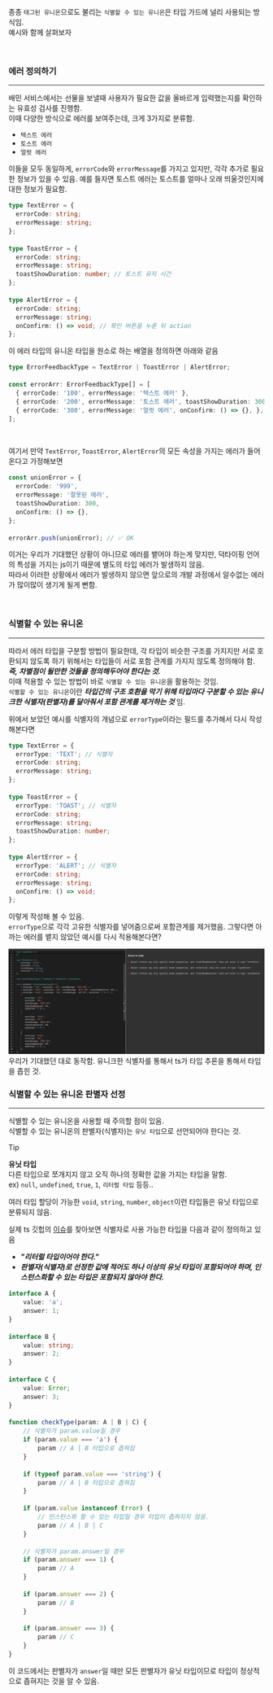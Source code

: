 종종 `태그된 유니온`으로도 불리는 `식별할 수 있는 유니온`은 타입 가드에 널리 사용되는 방식임. <br />
예시와 함께 살펴보자

<br />

### 에러 정의하기
---
배민 서비스에서는 선물을 보낼때 사용자가 필요한 값을 올바르게 입력했는지를 확인하는 유효성 검사를 진행함. <br />
이때 다양한 방식으로 에러를 보여주는데, 크게 3가지로 분류함.
- `텍스트 에러`
- `토스트 에러`
- `얼럿 에러`

이들을 모두 동일하게, `errorCode`와 `errorMessage`를 가지고 있지만, 각각 추가로 필요한 정보가 있을 수 있음. 예를 들자면 토스트 에러는 토스트를 얼마나 오래 띄울것인지에 대한 정보가 필요함.
```ts
type TextError = {
  errorCode: string;
  errorMessage: string;
};

type ToastError = {
  errorCode: string;
  errorMessage: string;
  toastShowDuration: number; // 토스트 유지 시간
};

type AlertError = {
  errorCode: string;
  errorMessage: string;
  onConfirm: () => void; // 확인 버튼을 누룬 뒤 action
};
```

이 에러 타입의 유니온 타입을 원소로 하는 배열을 정의하면 아래와 같음
```ts
type ErrorFeedbackType = TextError | ToastError | AlertError;

const errorArr: ErrorFeedbackType[] = [
  { errorCode: '100', errorMessage: '텍스트 에러' },
  { errorCode: '200', errorMessage: '토스트 에러', toastShowDuration: 300, },
  { errorCode: '300', errorMessage: '얼럿 에러', onConfirm: () => {}, },
];
```

<br />

여기서 만약 `TextError`, `ToastError`, `AlertError`의 모든 속성을 가지는 에러가 들어온다고 가정해보면
```ts
const unionError = {
  errorCode: '999',
  errorMessage: '잘못된 에러',
  toastShowDuration: 300,
  onConfirm: () => {},
};

errorArr.push(unionError); // ✅ OK
```
이거는 우리가 기대했던 상황이 아니므로 에러를 뱉어야 하는게 맞지만, 덕타이핑 언어의 특성을 가지는 js이기 때문에 별도의 타입 에러가 발생하지 않음. <br />
따라서 이러한 상황에서 에러가 발생하지 않으면 앞으로의 개발 과정에서 알수없는 에러가 많이많이 생기게 될게 뻔함.

<br />

### 식별할 수 있는 유니온
---
따라서 에러 타입을 구분할 방법이 필요한데, 각 타입이 비슷한 구조를 가지지만 서로 호환되지 않도록 하기 위해서는 타입들이 서로 포함 관계를 가지지 않도록 정의해야 함. <br />
***즉, 차별점이 될만한 것들을 정의해두어야 한다는 것.*** <br />
이때 적용할 수 있는 방법이 바로 `식별할 수 있는 유니온`을 활용하는 것임.<br />
`식별할 수 있는 유니온`이란 ***타입간의 구조 호환을 막기 위해 타입마다 구분할 수 있는 유니크한 식별자(판별자)를 달아줘서 포함 관계를 제거하는 것*** 임.

위에서 보았던 예시를 식별자의 개념으로 `errorType`이라는 필드를 추가해서 다시 작성 해본다면
```ts
type TextError = {
  errorType: 'TEXT'; // 식별자
  errorCode: string;
  errorMessage: string;
};

type ToastError = {
  errorType: 'TOAST'; // 식별자
  errorCode: string;
  errorMessage: string;
  toastShowDuration: number;
};

type AlertError = {
  errorType: 'ALERT'; // 식별자
  errorCode: string;
  errorMessage: string;
  onConfirm: () => void;
};
```
이렇게 작성해 볼 수 있음. <br />
`errorType`으로 각각 고유한 식별자를 넣어줌으로써 포함관계를 제거했음.
그렇다면 아까는 에러를 뱉지 않았던 예시를 다시 적용해본다면?

<img src='../../assets/CH04/discriminant_union_example.png' />
우리가 기대했던 대로 동작함.
유니크한 식별자를 통해서 ts가 타입 추론을 통해서 타입을 좁힌 것.

<br />

### 식별할 수 있는 유니온 판별자 선정
---
식별할 수 있는 유니온을 사용할 때 주의할 점이 있음. <br />
식별할 수 있는 유니온의 판별자(식별자)는 `유닛 타입`으로 선언되어야 한다는 것.
> [!TIP]
> **유닛 타입** <br />
> 다른 타입으로 쪼개지지 않고 오직 하나의 정확한 값을 가지는 타입을 말함. <br />
> ex) `null`, `undefined`, `true`, `1`, `리터럴 타입` 등등..

여러 타입 할당이 가능한 `void`, `string`, `number`, `object`이런 타입들은 유닛 타입으로 분류되지 않음.

실제 ts 깃헙의 <a href='https://github.com/microsoft/TypeScript/issues/30506#issuecomment-474802840'>이슈</a>를 찾아보면 식별자로 사용 가능한 타입을 다음과 같이 정의하고 있음
- ***"리터럴 타입이어야 한다."***
- ***판별자(식별자)로 선정한 값에 적어도 하나 이상의 유닛 타입이 포함되어야 하며, 인스턴스화할 수 있는 타입은 포함되지 않아야 한다.***

```ts
interface A {
    value: 'a';
    answer: 1;
}

interface B {
    value: string;
    answer: 2;
}

interface C {
    value: Error;
    answer: 3;
}

function checkType(param: A | B | C) {
    // 식별자가 param.value일 경우
    if (param.value === 'a') {
        param // A | B 타입으로 좁혀짐
    }

    if (typeof param.value === 'string') {
        param // A | B 타입으로 좁혀짐
    }

    if (param.value instanceof Error) {
        // 인스턴스화 할 수 있는 타입일 경우 타입이 좁혀지지 않음.
        param // A | B | C
    }

    // 식별자가 param.answer일 경우
    if (param.answer === 1) {
        param // A
    }

    if (param.answer === 2) {
        param // B
    }

    if (param.answer === 3) {
        param // C
    }
}
```
이 코드에서는 판별자가 `answer`일 때만 모든 판별자가 유닛 타입이므로 타입이 정상적으로 좁혀지는 것을 알 수 있음.
